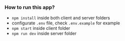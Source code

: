 ### How to run this app?

- `npm install` inside both client and server folders
- configurate `.env` file, check `.env.example` for example
- `npm start` inside client folder
- `npm run dev` inside server folder
 